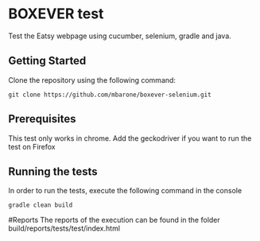 # BOXEVER test

Test the Eatsy webpage using cucumber, selenium, gradle and java.

## Getting Started

Clone the repository using the following command:

```
git clone https://github.com/mbarone/boxever-selenium.git
```

## Prerequisites

This test only works in chrome. Add the geckodriver if you want to run the test on Firefox


## Running the tests

In order to run the tests, execute the following command in the console


```
gradle clean build

```

#Reports
The reports of the execution can be found in the folder build/reports/tests/test/index.html
